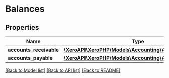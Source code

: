 # Balances

## Properties
Name | Type | Description | Notes
------------ | ------------- | ------------- | -------------
**accounts_receivable** | [**\XeroAPI\XeroPHP\Models\Accounting\AccountsReceivable**](AccountsReceivable.md) |  | [optional] 
**accounts_payable** | [**\XeroAPI\XeroPHP\Models\Accounting\AccountsPayable**](AccountsPayable.md) |  | [optional] 

[[Back to Model list]](../README.md#documentation-for-models) [[Back to API list]](../README.md#documentation-for-api-endpoints) [[Back to README]](../README.md)


